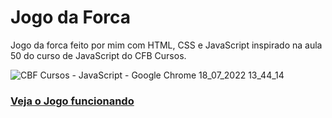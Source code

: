# Jogo da Forca
Jogo da forca feito por mim com HTML, CSS e JavaScript inspirado na aula 50 do curso de JavaScript do CFB Cursos.

![CBF Cursos - JavaScript - Google Chrome 18_07_2022 13_44_14](https://user-images.githubusercontent.com/93893533/179561246-3a1ae273-4342-4f19-aa10-1584279fc239.png)

 <h3><a href="https://johnpetros.github.io/jogo_da_forca/">Veja o Jogo funcionando</a></h3>